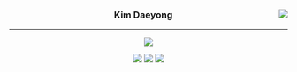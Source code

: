 <div align="center">
  
  <img align="right" src="https://github-readme-stats.vercel.app/api?username=kim-daeyong&theme=react)](https://github.com/kim-daeyong/github-readme-stats"/>
  
  ### Kim Daeyong
  
  ---
  
  <a href="https://github.com/Kim-Daeyong"><img src="https://hits.seeyoufarm.com/api/count/incr/badge.svg?url=https%3A%2F%2Fgithub.com%2Fkim-daeyong&count_bg=%2379C83D&title_bg=%23555555&icon=&icon_color=%23E7E7E7&title=Github&edge_flat=false)"/></a>
 
  <img src="http://img.shields.io/badge/Blog-black?style=flat-square&logo=github&link=https://https://kim-daeyong.github.io/">  
  <img src="https://img.shields.io/badge/Gmail-d14836?style=flat-square&logo=Gmail&logoColor=white&link=mailto:kdy2353@gmail.com"/>
  <img src="https://img.shields.io/badge/-LinkedIn-blue?style=flat-square&logo=Linkedin&logoColor=white&link=https://www.linkedin.com/in/daeyong-kim-657050184/"> 
  <br>
 
</div>
